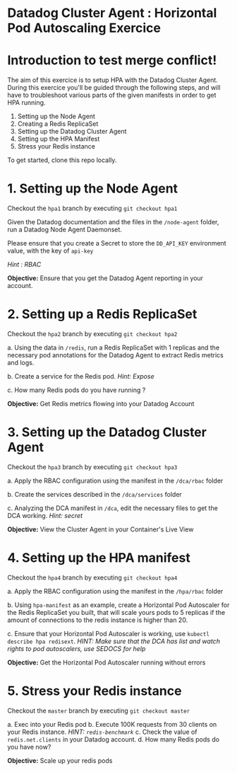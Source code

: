 # Datadog Cluster Agent : Horizontal Pod Autoscaling Exercice

# Introduction to test merge conflict!

The aim of this exercice is to setup HPA with the Datadog Cluster Agent. During this exercice you'll be guided through the following steps, and will have to troubleshoot various parts of the given manifests in order to get HPA running.
1. Setting up the Node Agent
2. Creating a Redis ReplicaSet
3. Setting up the Datadog Cluster Agent
4. Setting up the HPA Manifest
5. Stress your Redis instance

To get started, clone this repo locally.

# 1. Setting up the Node Agent

Checkout the `hpa1` branch by executing `git checkout hpa1`

Given the Datadog documentation and the files in the `/node-agent` folder, run a Datadog Node Agent Daemonset.

Please ensure that you create a Secret to store the `DD_API_KEY` environment value, with the key of `api-key`

*Hint : RBAC*

**Objective:** Ensure that you get the Datadog Agent reporting in your account.

# 2. Setting up a Redis ReplicaSet

Checkout the `hpa2` branch by executing `git checkout hpa2`

a. Using the data in `/redis`, run a Redis ReplicaSet with 1 replicas and the necessary pod annotations for the Datadog Agent to extract Redis metrics and logs.

b. Create a service for the Redis pod. *Hint: Expose*

c. How many Redis pods do you have running ?

**Objective:** Get Redis metrics flowing into your Datadog Account

# 3. Setting up the Datadog Cluster Agent

Checkout the `hpa3` branch by executing `git checkout hpa3`

a. Apply the RBAC configuration using the manifest in the `/dca/rbac` folder

b. Create the services described in the `/dca/services` folder

c. Analyzing the DCA manifest in `/dca`, edit the necessary files to get the DCA working. *Hint: secret*

**Objective:** View the Cluster Agent in your Container's Live View


# 4. Setting up the HPA manifest

Checkout the `hpa4` branch by executing `git checkout hpa4`

a. Apply the RBAC configuration using the manifest in the `/hpa/rbac` folder

b. Using `hpa-manifest` as an example, create a Horizontal Pod Autoscaler for the Redis ReplicaSet you built, that will scale yours pods to 5 replicas if the amount of connections to the redis instance is higher than 20.

c. Ensure that your Horizontal Pod Autoscaler is working, use `kubectl describe hpa redisext`. *HINT: Make sure that the DCA has list and watch rights to pod autoscalers, use SEDOCS for help*

**Objective:** Get the Horizontal Pod Autoscaler running without errors

# 5. Stress your Redis instance

Checkout the `master` branch by executing `git checkout master`

a. Exec into your Redis pod
b. Execute 100K requests from 30 clients on your Redis instance. *HINT: `redis-benchmark`*
c. Check the value of `redis.net.clients` in your Datadog account.
d. How many Redis pods do you have now?

**Objective:** Scale up your redis pods
